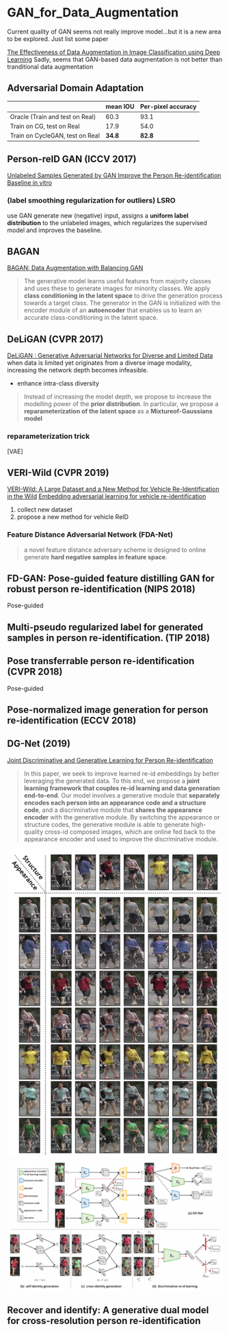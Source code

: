 # GAN_for_Data_Augmentation
Current quality of GAN seems not really improve model...but it is a new area to be explored.
Just list some paper

[The Effectiveness of Data Augmentation in Image Classification using Deep Learning](https://arxiv.org/abs/1712.04621)
Sadly, seems that GAN-based data augmentation is not better than tranditional data augmentation

## Adversarial Domain Adaptation

||mean IOU|Per-pixel accuracy|
|---|---|---|
|Oracle (Train and test on Real)|60.3|93.1|
|Train on CG, test on Real      |17.9|54.0|
|Train on CycleGAN, test on Real|**34.8**|**82.8**|

## Person-reID GAN (ICCV 2017)
[Unlabeled Samples Generated by GAN Improve the Person Re-identification Baseline in vitro](https://arxiv.org/abs/1701.07717) 
### (label smoothing regularization for outliers) LSRO
use GAN generate new (negative) input, assigns a **uniform label distribution** to the unlabeled images, which regularizes the supervised model and improves the baseline.

## BAGAN
[BAGAN: Data Augmentation with Balancing GAN](https://arxiv.org/pdf/1803.09655.pdf)  
> The generative model learns useful features from majority classes and uses these to generate images for minority classes. We apply **class conditioning in the latent space** to drive the generation process towards a target class. The generator in the GAN is initialized with the encoder module of an **autoencoder** that enables us to learn an accurate class-conditioning in the latent space. 
## DeLiGAN (CVPR 2017)
[DeLiGAN : Generative Adversarial Networks for Diverse and Limited Data](https://arxiv.org/pdf/1706.02071.pdf)  
when data is limited yet originates from a diverse image modality, increasing the network depth becomes infeasible. 
* enhance intra-class diversity
> Instead of increasing the model depth, we propose to increase the modelling power of the **prior distribution**. In particular, we propose a **reparameterization of the latent space** as a **Mixtureof-Gaussians model**
### reparameterization trick
[VAE]

## VERI-Wild (CVPR 2019)
[VERI-Wild: A Large Dataset and a New Method for Vehicle Re-Identification in the Wild](http://openaccess.thecvf.com/content_CVPR_2019/papers/Lou_VERI-Wild_A_Large_Dataset_and_a_New_Method_for_Vehicle_CVPR_2019_paper.pdf)
[Embedding adversarial learning for vehicle re-identification]()
1. collect new dataset
2. propose a new method for vehicle ReID 
### Feature Distance Adversarial Network (FDA-Net) 
> a novel feature distance adversary scheme is designed to online generate **hard negative samples in feature space**.

## FD-GAN: Pose-guided feature distilling GAN for robust person re-identification (NIPS 2018)
Pose-guided
## Multi-pseudo regularized label for generated samples in person re-identification. (TIP 2018)

## Pose transferrable person re-identification (CVPR 2018)
Pose-guided
##  Pose-normalized image generation for person re-identification (ECCV 2018)


## DG-Net (2019)
[Joint Discriminative and Generative Learning for Person Re-identification](https://arxiv.org/pdf/1904.07223.pdf)
> In this paper, we seek to improve learned re-id embeddings by better leveraging the generated data. To this end, we propose a **joint learning framework that couples re-id learning and data generation end-to-end**. Our model involves a generative module that **separately encodes each person into an appearance code and a structure code**, and a discriminative module that **shares the appearance encoder** with the generative module. By switching the appearance or structure codes, the generative module is able to generate high-quality cross-id composed images, which are online fed back to the appearance encoder and used to improve the discriminative module.   

![](img/switching_appearance_or_structure_codes.png)
![](img/DG_Net.png)

## Recover and identify: A generative dual model for cross-resolution person re-identification
